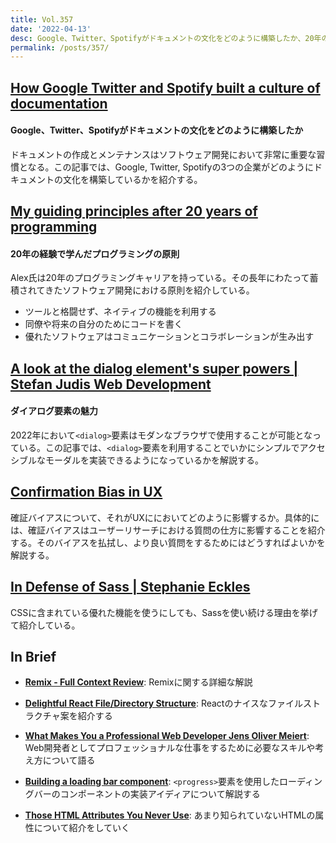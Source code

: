 ```yaml
---
title: Vol.357
date: '2022-04-13'
desc: Google、Twitter、Spotifyがドキュメントの文化をどのように構築したか、20年の経験で学んだプログラミングの原則、ダイアログ要素の魅力、ほか計10リンク
permalink: /posts/357/
---
```



## [How Google Twitter and Spotify built a culture of documentation](https://medium.com/doctave/how-google-twitter-and-spotify-built-a-culture-of-documentation-47a1ff22911)
#### Google、Twitter、Spotifyがドキュメントの文化をどのように構築したか

ドキュメントの作成とメンテナンスはソフトウェア開発において非常に重要な習慣となる。この記事では、Google, Twitter, Spotifyの3つの企業がどのようにドキュメントの文化を構築しているかを紹介する。

## [My guiding principles after 20 years of programming](https://alexewerlof.medium.com/my-guiding-principles-after-20-years-of-programming-a087dc55596c)
#### 20年の経験で学んだプログラミングの原則

Alex氏は20年のプログラミングキャリアを持っている。その長年にわたって蓄積されてきたソフトウェア開発における原則を紹介している。

- ツールと格闘せず、ネイティブの機能を利用する
- 同僚や将来の自分のためにコードを書く
- 優れたソフトウェアはコミュニケーションとコラボレーションが生み出す

## [A look at the dialog element's super powers | Stefan Judis Web Development](https://www.stefanjudis.com/blog/a-look-at-the-dialog-elements-super-powers/)
#### ダイアログ要素の魅力

2022年において`<dialog>`要素はモダンなブラウザで使用することが可能となっている。この記事では、`<dialog>`要素を利用することでいかにシンプルでアクセシブルなモーダルを実装できるようになっているかを解説する。

## [Confirmation Bias in UX](https://www.nngroup.com/articles/confirmation-bias-ux/)

確証バイアスについて、それがUXににおいてどのように影響するか。具体的には、確証バイアスはユーザーリサーチにおける質問の仕方に影響することを紹介する。そのバイアスを払拭し、より良い質問をするためにはどうすればよいかを解説する。


## [In Defense of Sass | Stephanie Eckles](https://thinkdobecreate.com/articles/in-defense-of-sass/)

CSSに含まれている優れた機能を使うにしても、Sassを使い続ける理由を挙げて紹介している。


## In Brief

- **[Remix - Full Context Review](https://www.fullcontextdevelopment.com/blog/remix-full-context-review)**: Remixに関する詳細な解説

- **[Delightful React File/Directory Structure](https://www.joshwcomeau.com/react/file-structure/)**: Reactのナイスなファイルストラクチャ案を紹介する

- **[What Makes You a Professional Web Developer  Jens Oliver Meiert](https://meiert.com/en/blog/professional-web-developer/)**: Web開発者としてプロフェッショナルな仕事をするために必要なスキルや考え方について語る

- **[Building a loading bar component](https://web.dev/building-a-loading-bar-component/)**: `<progress>`要素を使用したローディングバーのコンポーネントの実装アイディアについて解説する

- **[Those HTML Attributes You Never Use](https://www.smashingmagazine.com/2022/03/html-attributes-you-never-use/)**: あまり知られていないHTMLの属性について紹介をしていく

